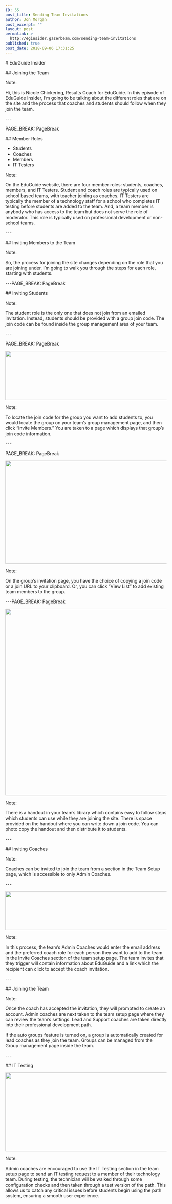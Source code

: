 ```yaml
---
ID: 55
post_title: Sending Team Invitations
author: Jon Morgan
post_excerpt: ""
layout: post
permalink: >
  http://eginsider.gazerbeam.com/sending-team-invitations
published: true
post_date: 2018-09-06 17:31:25
---
```

<p># EduGuide Insider</p>
<p>## Joining the Team</p>
<p></p>
<p>Note:</p>
<p></p>
<p>Hi, this is Nicole Chickering, Results Coach for EduGuide. In this episode of EduGuide Insider, I’m going to be talking about the different roles that are on the site and the process that coaches and students should follow when they join the team.</p>
<p></p>
<p>---</p>
<p>PAGE_BREAK: PageBreak</p>
<p></p>
<p>## Member Roles</p>
<p></p>
<ul>
<li>Students</li>
<li>Coaches</li>
<li>Members</li>
<li>IT Testers</li>
</ul>
<p></p>
<p>Note:</p>
<p></p>
<p>On the EduGuide website, there are four member roles: students, coaches, members, and IT Testers. Student and coach roles are typically used on school based teams, with teacher joining as coaches. IT Testers are typically the member of a technology staff for a school who completes IT testing before students are added to the team. And, a team member is anybody who has access to the team but does not serve the role of moderator. This role is typically used on professional development or non-school teams.</p>
<p></p>
<p>---</p>
<p></p>
<p>##  Inviting Members to the Team</p>
<p></p>
<p>Note:</p>
<p></p>
<p>So, the process for joining the site changes depending on the role that you are joining under. I’m going to walk you through the steps for each role, starting with students.</p>
<p></p>
<p>---PAGE_BREAK: PageBreak</p>
<p></p>
<p></p>
<p>## Inviting Students</p>
<p></p>
<p>Note:</p>
<p></p>
<p>The student role is the only one that does not join from an emailed invitation. Instead, students should be provided with a group join code. The join code can be found inside the group management area of your team.</p>
<p></p>
<p>---</p>
<p>PAGE_BREAK: PageBreak</p>
<p></p>
<p><img src="http://eginsider.gazerbeam.com/wp-content/uploads/2018/09/null-8.png" width="816" height="154" alt="" title=""></p>
<p>Note:</p>
<p></p>
<p>To locate the join code for the group you want to add students to, you would locate the group on your team’s group management page, and then click “Invite Members.” You are taken to a page which displays that group’s join code information.</p>
<p>---</p>
<p>PAGE_BREAK: PageBreak</p>
<p><img src="http://eginsider.gazerbeam.com/wp-content/uploads/2018/09/null-9.png" width="816" height="322" alt="" title=""></p>
<p>Note:</p>
<p></p>
<p>On the group’s invitation page, you have the choice of copying a join code or a join URL to your clipboard. Or, you can click “View List” to add existing team members to the group.</p>
<p></p>
<p>---PAGE_BREAK: PageBreak</p>
<p><img src="http://eginsider.gazerbeam.com/wp-content/uploads/2018/09/null-10.png" width="589" height="584" alt="" title=""></p>
<p></p>
<p>Note:</p>
<p></p>
<p>There is a handout in your team’s library which contains easy to follow steps which students can use while they are joining the site. There is space provided on the handout where you can write down a join code. You can photo copy the handout and then distribute it to students.</p>
<p></p>
<p>---</p>
<p></p>
<p>## Inviting Coaches</p>
<p></p>
<p>Note:</p>
<p></p>
<p>Coaches can be invited to join the team from a section in the Team Setup page, which is accessible to only Admin Coaches.</p>
<p></p>
<p>---</p>
<p></p>
<p><img src="http://eginsider.gazerbeam.com/wp-content/uploads/2018/09/null-11.png" width="832" height="121" alt="" title=""></p>
<p></p>
<p></p>
<p>Note:</p>
<p></p>
<p>In this process, the team’s Admin Coaches would enter the email address and the preferred coach role for each person they want to add to the team in the Invite Coaches section of the team setup page. The team invites that they trigger will contain information about EduGuide and a link which the recipient can click to accept the coach invitation.</p>
<p></p>
<p>---</p>
<p></p>
<p>## Joining the Team</p>
<p></p>
<p>Note:</p>
<p></p>
<p>Once the coach has accepted the invitation, they will prompted to create an account. Admin coaches are next taken to the team setup page where they can review the team’s settings. Lead and Support coaches are taken directly into their professional development path.</p>
<p></p>
<p>If the auto groups feature is turned on, a group is automatically created for lead coaches as they join the team. Groups can be managed from the Group management page inside the team.</p>
<p></p>
<p>---</p>
<p></p>
<p>## IT Testing</p>
<p></p>
<p><img src="http://eginsider.gazerbeam.com/wp-content/uploads/2018/09/null-12.png" width="864" height="246" alt="" title=""></p>
<p></p>
<p>Note:</p>
<p></p>
<p>Admin coaches are encouraged to use the IT Testing section in the team setup page to send an IT testing request to a member of their technology team. During testing, the technician will be walked through some configuration checks and then taken through a test version of the path. This allows us to catch any critical issues before students begin using the path system, ensuring a smooth user experience.</p>
<p></p>
<p></p>